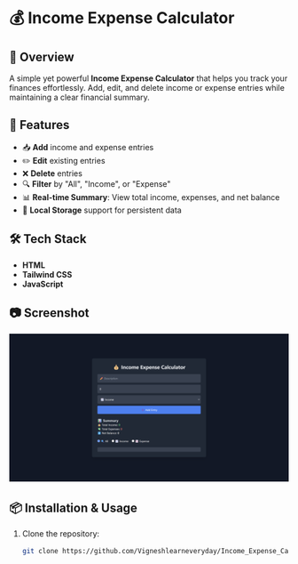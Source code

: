 # 💰 Income Expense Calculator

## 📌 Overview
A simple yet powerful **Income Expense Calculator** that helps you track your finances effortlessly. Add, edit, and delete income or expense entries while maintaining a clear financial summary.

## 🚀 Features
- 📥 **Add** income and expense entries
- ✏️ **Edit** existing entries
- ❌ **Delete** entries
- 🔍 **Filter** by "All", "Income", or "Expense"
- 📊 **Real-time Summary**: View total income, expenses, and net balance
- 💾 **Local Storage** support for persistent data

## 🛠 Tech Stack
- **HTML**
- **Tailwind CSS**
- **JavaScript** 

## 📷 Screenshot
![App Screenshot](./src/screen_shot.png)

## 📦 Installation & Usage
1. Clone the repository:
   ```sh
   git clone https://github.com/Vigneshlearneveryday/Income_Expense_Calculator.git
   ```



